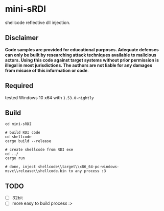 mini-sRDI
===

shellcode reflective dll injection.

## Disclaimer
**Code samples are provided for educational purposes. Adequate defenses can only be built by researching attack techniques available to malicious actors. Using this code against target systems without prior permission is illegal in most jurisdictions. The authors are not liable for any damages from misuse of this information or code**.</br>

## Required
tested Windows 10 x64 with `1.53.0-nightly`

## Build

```
cd mini-sRDI

# build RDI code
cd shellcode
cargo build --release

# create shellcode from RDI exe
cd ../
cargo run

# done, inject shellcode\\target\\x86_64-pc-windows-msvc\\release\\shellcode.bin to any process :3
```

## TODO
- [ ] 32bit
- [ ] more easy to build process :>
